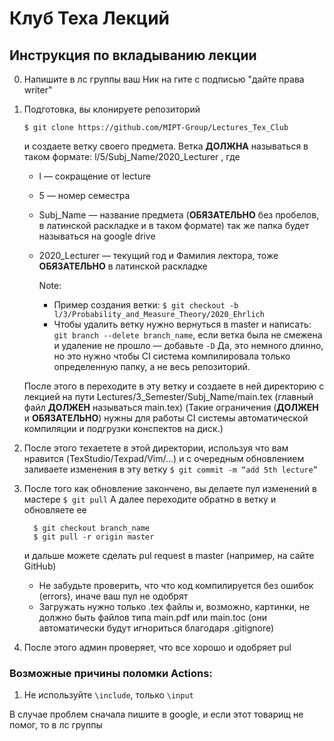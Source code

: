 # Клуб Теха Лекций

## Инструкция по вкладыванию лекции 
0. Напишите в лс группы ваш Ник на гите с подписью "дайте права writer"
1. Подготовка, вы клонируете репозиторий 

   ```$ git clone https://github.com/MIPT-Group/Lectures_Tex_Club```

   и создаете ветку своего предмета. Ветка **ДОЛЖНА** называться в таком формате: 
   l/5/Subj_Name/2020_Lecturer , где

   - l — сокращение от lecture

   - 5 — номер семестра 

   - Subj_Name — название предмета (**ОБЯЗАТЕЛЬНО** без пробелов, в латинской раскладке и в таком формате) так же папка будет называться на google drive 

   - 2020_Lecturer — текущий год и Фамилия лектора, тоже **ОБЯЗАТЕЛЬНО** в латинской раскладке

     Note:

     - Пример создания ветки: 
       ```$ git checkout -b l/3/Probability_and_Measure_Theory/2020_Ehrlich```
     - Чтобы удалить ветку нужно вернуться в master и написать: 
        ```git branch --delete branch_name```, 
       если ветка была не смежена и удаление не прошло — добавьте ```-D```
       Да, это немного длинно, но это нужно чтобы CI система компилировала только определенную папку, а не весь репозиторий.

   После этого в переходите в эту ветку и создаете в ней директорию с лекцией на пути Lectures/3_Semester/Subj_Name/main.tex (главный файл **ДОЛЖЕН** называться main.tex) 
   (Такие ограничения  (**ДОЛЖЕН** и **ОБЯЗАТЕЛЬНО**) нужны для работы  CI системы автоматической компиляции и подгрузки конспектов на диск.)

2. После этого техаетете в этой  директории, используя что вам нравится (TexStudio/Texpad/Vim/…) и с очередным обновлением заливаете изменения в эту ветку
    ```$ git commit -m “add 5th lecture”```

3. После того как обновление закончено, вы делаете пул изменений в мастере 
   ```$ git pull``` 
   А далее переходите обратно в ветку и обновляете ее 

   ```
     $ git checkout branch_name
     $ git pull -r origin master
   ```

   и дальше можете сделать pul request в master (например, на сайте GitHub)  

   - Не забудьте проверить, что что код компилируется без ошибок (errors), иначе ваш пул не одобрят        
   - Загружать нужно только .tex файлы и, возможно, картинки, не должно быть файлов типа main.pdf или main.toc (они автоматически будут игнориться благодаря .gitignore) 

 4. После этого админ проверяет, что все хорошо и одобряет pul

 ### Возможные причины поломки Actions:

  1. Не используйте ```\include```, только `\input`

В случае проблем сначала пишите в google,  и если этот товарищ не помог, то в лс группы

